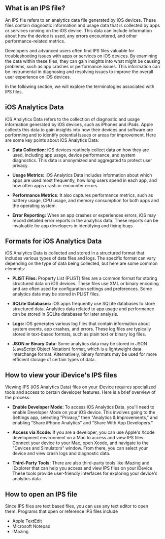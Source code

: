 ## What is an IPS file?

An IPS file refers to an analytics data file generated by iOS devices. These files contain diagnostic information and usage data that is collected by apps or services running on the iOS device. This data can include information about how the device is used, any errors encountered, and other performance-related metrics.

Developers and advanced users often find IPS files valuable for troubleshooting issues with apps or services on iOS devices. By examining the data within these files, they can gain insights into what might be causing problems, such as app crashes or performance issues. This information can be instrumental in diagnosing and resolving issues to improve the overall user experience on iOS devices.

In the following section, we will explore the terminologies associated with IPS files.

## iOS Analytics Data

iOS Analytics Data refers to the collection of diagnostic and usage information generated by iOS devices, such as iPhones and iPads. Apple collects this data to gain insights into how their devices and software are performing and to identify potential issues or areas for improvement. Here are some key points about iOS Analytics Data:

- **Data Collection:** iOS devices routinely collect data on how they are used, including app usage, device performance, and system diagnostics. This data is anonymized and aggregated to protect user privacy.

- **Usage Metrics:** iOS Analytics Data includes information about which apps are used most frequently, how long users spend in each app, and how often apps crash or encounter errors.

- **Performance Metrics:** It also captures performance metrics, such as battery usage, CPU usage, and memory consumption for both apps and the operating system.

- **Error Reporting:** When an app crashes or experiences errors, iOS may record detailed error reports in the analytics data. These reports can be invaluable for app developers in identifying and fixing bugs.

## Formats for iOS Analytics Data

iOS Analytics Data is collected and stored in a structured format that includes various types of data files and logs. The specific format can vary depending on the type of data being collected, but here are some common elements:

- **PLIST Files:** Property List (PLIST) files are a common format for storing structured data on iOS devices. These files use XML or binary encoding and are often used for configuration settings and preferences. Some analytics data may be stored in PLIST files.

- **SQLite Databases:** iOS apps frequently use SQLite databases to store structured data. Analytics data related to app usage and performance can be stored in SQLite databases for later analysis.

- **Logs:** iOS generates various log files that contain information about system events, app crashes, and errors. These log files are typically stored in text-based formats, such as plain text or binary log files.

- **JSON or Binary Data:** Some analytics data may be stored in JSON (JavaScript Object Notation) format, which is a lightweight data interchange format. Alternatively, binary formats may be used for more efficient storage of certain types of data.

## How to view your iDevice's IPS files

Viewing IPS (iOS Analytics Data) files on your iDevice requires specialized tools and access to certain developer features. Here is a brief overview of the process:

- **Enable Developer Mode:** To access iOS Analytics Data, you'll need to enable Developer Mode on your iOS device. This involves going to the Settings app, selecting "Privacy," then "Analytics & Improvements," and enabling "Share iPhone Analytics" and "Share With App Developers."

- **Access via Xcode:** If you are a developer, you can use Apple's Xcode development environment on a Mac to access and view IPS files. Connect your device to your Mac, open Xcode, and navigate to the "Devices and Simulators" window. From there, you can select your device and view crash logs and diagnostic data.

- **Third-Party Tools:** There are also third-party tools like iMazing and iExplorer that can help you access and view IPS files on your iDevice. These tools provide user-friendly interfaces for exploring your device's analytics data.

## How to open an IPS file

Since IPS files are text based files, you can use any text editor to open them. Programs that open or reference IPS files include

- Apple TextEdit
- Microsoft Notepad
- iMazing



